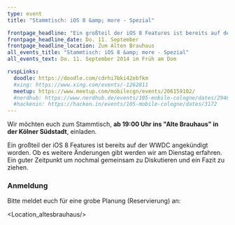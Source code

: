 ```yaml
---
type: event
title: "Stammtisch: iOS 8 &amp; more - Spezial"

frontpage_headline: "Ein großteil der iOS 8 Features ist bereits auf der WWDC angekündigt worden. Ob es weitere Änderungen gibt werden wir am Dienstag erfahren. Ein guter Zeitpunkt um nochmal gemeinsam ein Fazit zu ziehen."
frontpage_headline_date: Do. 11. September
frontpage_headline_location: Zum Alten Brauhaus
all_events_title: "Stammtisch: iOS 8 &amp; more - Spezial"
all_events_text: Do. 11. September 2014 im Früh am Dom

rvspLinks:
  doodle: https://doodle.com/cdrhi7bki42ebfkm
  #xing: https://www.xing.com/events/-1262811
  meetup: https://www.meetup.com/mobilecgn/events/206159102/
  #nerdhub: https://www.nerdhub.de/events/105-mobile-cologne/dates/29461
  #hackenin: https://hacken.in/events/105-mobile-cologne/dates/3172
---
```


Wir möchten euch zum Stammtisch, **ab 19:00 Uhr ins "Alte Brauhaus" in der Kölner Südstadt**, einladen.

Ein großteil der iOS 8 Features ist bereits auf der WWDC angekündigt worden. Ob es weitere Änderungen gibt werden wir am Dienstag erfahren. Ein guter Zeitpunkt um nochmal gemeinsam zu Diskutieren und ein Fazit zu ziehen.

### Anmeldung

Bitte meldet euch für eine grobe Planung (Reservierung) an: <RegisterLinks />

<Location_altesbrauhaus/>
